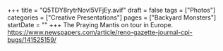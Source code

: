 +++
title = "Q5TDY8rytrNovl5VFjEy.avif"
draft = false
tags = ["Photos"]
categories = ["Creative Presentations"]
pages = ["Backyard Monsters"]
startDate = ""
+++
 The Praying Mantis on tour in Europe. https://www.newspapers.com/article/reno-gazette-journal-cpi-bugs/141525159/ 
